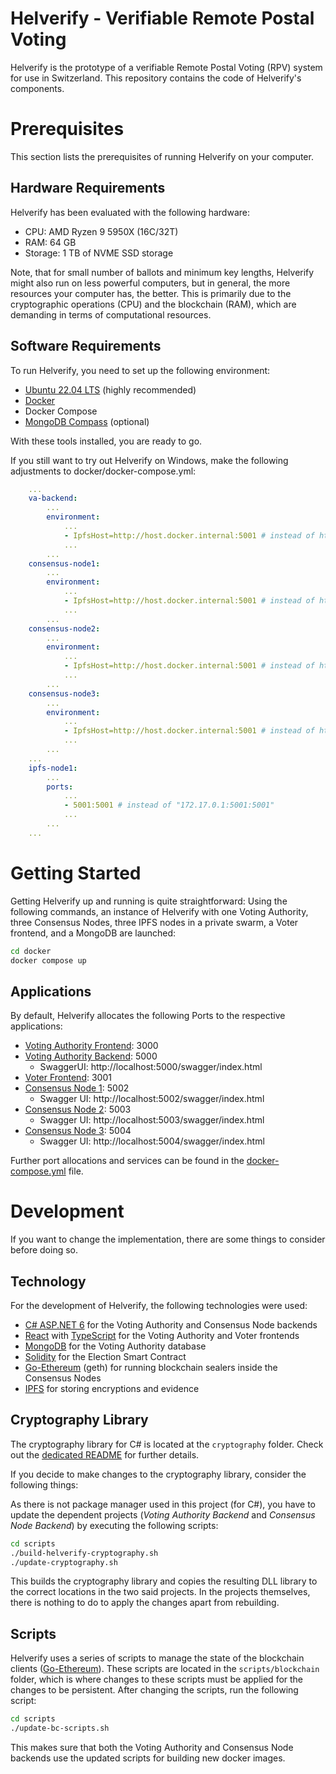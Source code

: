 # Helverify - Verifiable Remote Postal Voting

Helverify is the prototype of a verifiable Remote Postal Voting (RPV) system for use in Switzerland. This repository contains the code of Helverify's components.

# Prerequisites
This section lists the prerequisites of running Helverify on your computer.

## Hardware Requirements
Helverify has been evaluated with the following hardware:

- CPU: AMD Ryzen 9 5950X (16C/32T)
- RAM: 64 GB
- Storage: 1 TB of NVME SSD storage

Note, that for small number of ballots and minimum key lengths, Helverify might also run on less powerful computers, but in general, the more resources your computer has, the better. This is primarily due to the cryptographic operations (CPU) and the blockchain (RAM), which are demanding in terms of computational resources.

## Software Requirements
To run Helverify, you need to set up the following environment:
- [Ubuntu 22.04 LTS](https://ubuntu.com/download/desktop) (highly recommended)
- [Docker](https://www.docker.com/)
- Docker Compose
- [MongoDB Compass](https://www.mongodb.com/products/compass) (optional)

With these tools installed, you are ready to go.

If you still want to try out Helverify on Windows, make the following adjustments to docker/docker-compose.yml:

```yaml
    ...
    va-backend:
        ...
        environment:
            ...
            - IpfsHost=http://host.docker.internal:5001 # instead of http://172.17.0.1:5001
            ...
        ...
    consensus-node1:
        ...
        environment:
            ...
            - IpfsHost=http://host.docker.internal:5001 # instead of http://172.17.0.1:5001
            ...
        ...
    consensus-node2:
        ...
        environment:
            ...
            - IpfsHost=http://host.docker.internal:5001 # instead of http://172.17.0.1:5001
            ...
        ...
    consensus-node3:
        ...
        environment:
            ...
            - IpfsHost=http://host.docker.internal:5001 # instead of http://172.17.0.1:5001
            ...
        ...
    ...
    ipfs-node1:
        ...
        ports:
            ...
            - 5001:5001 # instead of "172.17.0.1:5001:5001"
            ...
        ...
    ...
```

# Getting Started
Getting Helverify up and running is quite straightforward: Using the following commands, an instance of Helverify with one Voting Authority, three Consensus Nodes, three IPFS nodes in a private swarm, a Voter frontend, and a MongoDB are launched:
```bash
cd docker
docker compose up
```
## Applications
By default, Helverify allocates the following Ports to the respective applications:

- [Voting Authority Frontend](http://localhost:3000): 3000
- [Voting Authority Backend](http://localhost:5000): 5000
  - SwaggerUI: http://localhost:5000/swagger/index.html
- [Voter Frontend](http://localhost:3001): 3001
- [Consensus Node 1](http://localhost:5002): 5002
  - Swagger UI: http://localhost:5002/swagger/index.html
- [Consensus Node 2](http://localhost:5003): 5003
  - Swagger UI: http://localhost:5003/swagger/index.html
- [Consensus Node 3](http://localhost:5004): 5004
  - Swagger UI: http://localhost:5004/swagger/index.html

Further port allocations and services can be found in the [docker-compose.yml](docker/docker-compose.yml) file.

# Development
If you want to change the implementation, there are some things to consider before doing so.

## Technology
For the development of Helverify, the following technologies were used:

- [C# ASP.NET 6](https://learn.microsoft.com/en-us/aspnet/core/release-notes/aspnetcore-6.0?view=aspnetcore-6.0) for the Voting Authority and Consensus Node backends
- [React](https://reactjs.org/) with [TypeScript](https://www.typescriptlang.org/) for the Voting Authority and Voter frontends
- [MongoDB](https://www.mongodb.com/) for the Voting Authority database
- [Solidity](https://docs.soliditylang.org/en/v0.8.17/) for the Election Smart Contract
- [Go-Ethereum](https://geth.ethereum.org/) (geth) for running blockchain sealers inside the Consensus Nodes
- [IPFS](https://ipfs.tech/) for storing encryptions and evidence

## Cryptography Library
The cryptography library for C# is located at the `cryptography` folder. Check out the [dedicated README](cryptography/dotnet/Helverify.Cryptography/README.md) for further details.

If you decide to make changes to the cryptography library, consider the following things:

As there is not package manager used in this project (for C#), you have to update the dependent projects (*Voting Authority Backend* and *Consensus Node Backend*) by executing the following scripts:
```bash 
cd scripts
./build-helverify-cryptography.sh
./update-cryptography.sh
```
This builds the cryptography library and copies the resulting DLL library to the correct locations in the two said projects. In the projects themselves, there is nothing to do to apply the changes apart from rebuilding.

## Scripts
Helverify uses a series of scripts to manage the state of the blockchain clients ([Go-Ethereum](https://geth.ethereum.org/)). These scripts are located in the `scripts/blockchain` folder, which is where changes to these scripts must be applied for the changes to be persistent. After changing the scripts, run the following script:
```bash
cd scripts
./update-bc-scripts.sh
```
This makes sure that both the Voting Authority and Consensus Node backends use the updated scripts for building new docker images.
